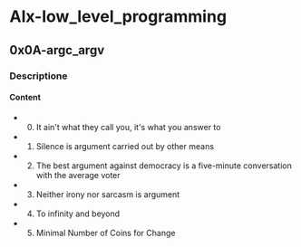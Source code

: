 # Alx-low_level_programming
## 0x0A-argc_argv
### Descriptione
#### Content
- 0. It ain't what they call you, it's what you answer to
- 1. Silence is argument carried out by other means
- 2. The best argument against democracy is a five-minute conversation with the average voter
- 3. Neither irony nor sarcasm is argument
- 4. To infinity and beyond
- 5. Minimal Number of Coins for Change